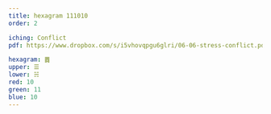 ```yaml
---
title: hexagram 111010
order: 2

iching: Conflict
pdf: https://www.dropbox.com/s/i5vhovqpgu6glri/06-06-stress-conflict.pdf?dl=0

hexagram: ䷅
upper: ☰
lower: ☵
red: 10
green: 11
blue: 10
---
```


